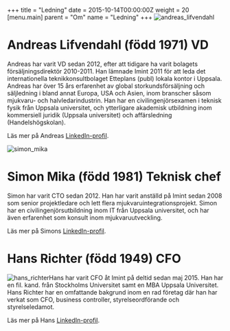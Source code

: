 +++
title = "Ledning"
date = 2015-10-14T00:00:00Z
weight = 20
[menu.main]
parent = "Om"
name = "Ledning"
+++
![andreas_lifvendahl](/om/ledning/andreas_lifvendahl.png)

# Andreas Lifvendahl (född 1971) VD
Andreas har varit VD sedan 2012, efter att tidigare ha varit bolagets försäljningsdirektör 2010-2011. Han lämnade Imint 2011 för att leda det internationella teknikkonsultbolaget Etteplans (publ) lokala kontor i Uppsala. Andreas har över 15 års erfarenhet av global storkundsförsäljning och säljledning i bland annat Europa, USA och Asien, inom branscher såsom mjukvaru- och halvledarindustrin. Han har en civilingenjörsexamen i teknisk fysik från Uppsala universitet, och ytterligare akademisk utbildning inom kommersiell juridik (Uppsala universitet) och affärsledning (Handelshögskolan).

Läs mer på Andreas [LinkedIn-profil](http://www.linkedin.com/in/andreaslifvendahl).

![simon_mika](/om/ledning/simon_mika.png)

# Simon Mika (född 1981) Teknisk chef
Simon har varit CTO sedan 2012. Han har varit anställd på Imint sedan 2008 som senior projektledare och lett flera mjukvaruintegrationsprojekt. Simon har en civilingenjörsutbildning inom IT från Uppsala universitet, och har även erfarenhet som konsult inom mjukvaruutveckling.

Läs mer på Simons [LinkedIn-profil](http://www.linkedin.com/in/simonmika).


# Hans Richter (född 1949) CFO
![hans_richter](/om/ledning/hans_richter.png)Hans har varit CFO åt Imint på deltid sedan maj 2015. Han har en fil. kand. från Stockholms Universitet samt en MBA Uppsala Universitet. Hans Richter har en omfattande bakgrund inom en rad företag där han har verkat som CFO, business controller, styrelseordförande och styrelseledamot.

Läs mer på Hans [LinkedIn-profil](http://www.linkedin.com/in/hansrichter).
